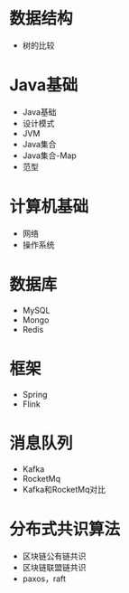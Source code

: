 # 数据结构
  * 树的比较
  
# Java基础
  * Java基础
  * 设计模式
  * JVM
  * Java集合
  * Java集合-Map
  * 范型
 
# 计算机基础
  * 网络
  * 操作系统
  
# 数据库
  * MySQL
  * Mongo
  * Redis
  
# 框架
  * Spring
  * Flink
  
# 消息队列
  * Kafka
  * RocketMq
  * Kafka和RocketMq对比
 
# 分布式共识算法
  * 区块链公有链共识
  * 区块链联盟链共识
  * paxos，raft
  
  

